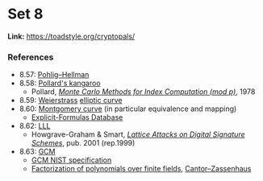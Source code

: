 # Set 8

**Link:** https://toadstyle.org/cryptopals/

### References

* 8.57: [Pohlig–Hellman](https://en.wikipedia.org/wiki/Pohlig%E2%80%93Hellman_algorithm)
* 8.58: [Pollard's kangaroo](https://en.wikipedia.org/wiki/Pollard's_kangaroo_algorithm)
  * Pollard, [_Monte  Carlo  Methods  for  Index  Computation (mod  p)_](https://www.ams.org/journals/mcom/1978-32-143/S0025-5718-1978-0491431-9/S0025-5718-1978-0491431-9.pdf), 1978
* 8.59: [Weierstrass](https://en.wikipedia.org/wiki/Weierstrass_elliptic_function) [elliptic curve](https://en.wikipedia.org/wiki/Elliptic_curve)
* 8.60: [Montgomery curve](https://en.wikipedia.org/wiki/Montgomery_curve) (in particular equivalence and mapping)
  * [Explicit-Formulas Database](https://hyperelliptic.org/EFD/index.html)
* 8.62: [LLL](https://en.wikipedia.org/wiki/Lenstra%E2%80%93Lenstra%E2%80%93Lov%C3%A1sz_lattice_basis_reduction_algorithm)
  * Howgrave-Graham & Smart, [_Lattice Attacks on Digital Signature Schemes_](https://www.hpl.hp.com/techreports/1999/HPL-1999-90.pdf), pub. 2001 (rep.1999)
* 8.63: [GCM](https://en.wikipedia.org/wiki/Galois/Counter_Mode)
  * [GCM NIST specification](https://nvlpubs.nist.gov/nistpubs/Legacy/SP/nistspecialpublication800-38d.pdf)
  * [Factorization of polynomials over finite fields](https://en.wikipedia.org/wiki/Factorization_of_polynomials_over_finite_fields), [Cantor–Zassenhaus](https://en.wikipedia.org/wiki/Cantor%E2%80%93Zassenhaus_algorithm)
